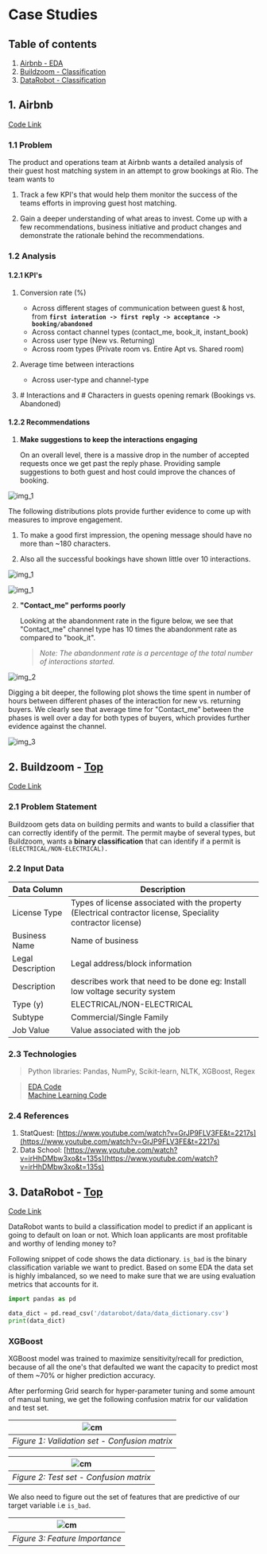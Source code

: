 # Case Studies

## **Table of contents** <a name="top"></a>
1. [Airbnb - EDA](#airbnb)
2. [Buildzoom - Classification](#buildzoom)
3. [DataRobot - Classification](#datarobot)

## 1. Airbnb <a name="airbnb"></a>
[Code Link](https://github.com/NikhilSawal/data_science_case_studies/tree/master/airbnb/plots)

### 1.1 Problem
The product and operations team at Airbnb wants a detailed analysis of their guest host matching system in an attempt to grow bookings at Rio. The team wants to
1. Track a few KPI's that would help them monitor the success of the teams efforts in improving guest host matching.

2. Gain a deeper understanding of what areas to invest. Come up with a few recommendations, business initiative and product changes and demonstrate the rationale behind the recommendations.

### 1.2 Analysis

#### 1.2.1 KPI's

1. Conversion rate (%)

   * Across different stages of communication between guest & host, from **`first interation -> first reply -> acceptance -> booking/abandoned`**
   * Across contact channel types (contact_me, book_it, instant_book)
   * Across user type (New vs. Returning)
   * Across room types (Private room vs. Entire Apt vs. Shared room)


2. Average time between interactions

    * Across user-type and channel-type


3. \# Interactions and # Characters in guests opening remark (Bookings vs. Abandoned)

#### 1.2.2 Recommendations

1. **Make suggestions to keep the interactions engaging**

    On an overall level, there is a massive drop in the number of accepted requests once we get past the reply phase. Providing sample suggestions to both guest and host could improve the chances of booking.

![img_1](plots/airbnb/conversion_over_time.png)

The following distributions plots provide further evidence to come up with measures to improve engagement.
1. To make a good first impression, the opening message should have no more than ~180 characters.

2. Also all the successful bookings have shown little over 10 interactions.

![img_1](plots/airbnb/first_inter_length_dist.png)

![img_1](plots/airbnb/count_interaction_dist.png)

2. **"Contact_me" performs poorly**

    Looking at the abandonment rate in the figure below, we see that "Contact_me" channel type has 10 times the abandonment rate as compared to "book_it".

    >*Note: The abandonment rate is a percentage of the total number of interactions started.*


![img_2](plots/airbnb/contact_channel_aban_conv_rate.png)


Digging a bit deeper, the following plot shows the time spent in number of hours between different phases of the interaction for new vs. returning buyers. We clearly see that average time for "Contact_me" between the phases is well over a day for both types of buyers, which provides further evidence against the channel.


![img_3](plots/airbnb/time_spent_contact_me.png)  

## 2. Buildzoom  <a name="buildzoom"></a> - [Top](#top)
[Code Link](https://github.com/NikhilSawal/data_science_case_studies/tree/master/buildzoom)



### 2.1 Problem Statement

Buildzoom gets data on building permits and wants to build a classifier that can correctly identify of the permit. The permit maybe of several types, but Buildzoom, wants a **binary classification** that can identify if a permit is ```(ELECTRICAL/NON-ELECTRICAL).```

### 2.2 Input Data
| Data Column | Description |
| ----------- | ----------- |
| License Type | Types of license associated with the property (Electrical contractor license, Speciality contractor license) |
| Business Name | Name of business |
| Legal Description | Legal address/block information |
| Description | describes work that need to be done eg: Install low voltage security system |
| Type (y) | ELECTRICAL/NON-ELECTRICAL |
| Subtype | Commercial/Single Family |
| Job Value | Value associated with the job |

### 2.3 Technologies
> Python libraries: Pandas, NumPy, Scikit-learn, NLTK, XGBoost, Regex

> [EDA Code](https://github.com/NikhilSawal/data_science_case_studies/tree/master/buildzoom)  
> [Machine Learning Code](https://github.com/NikhilSawal/data_science_case_studies/blob/master/buildzoom/solution.ipynb)

### 2.4 References
1. StatQuest: [https://www.youtube.com/watch?v=GrJP9FLV3FE&t=2217s](https://www.youtube.com/watch?v=GrJP9FLV3FE&t=2217s)
2. Data School: [https://www.youtube.com/watch?v=irHhDMbw3xo&t=135s](https://www.youtube.com/watch?v=irHhDMbw3xo&t=135s)


## 3. DataRobot  <a name="datarobot"></a> - [Top](#top)

[Code Link](https://github.com/NikhilSawal/data_science_case_studies/tree/master/datarobot)

DataRobot wants to build a classification model to predict if an applicant is going to default on loan or not. Which loan applicants are most profitable and worthy of lending money to?

Following snippet of code shows the data dictionary. `is_bad` is the binary classification variable we want to predict. Based on some EDA the data set is highly imbalanced, so we need to make sure that we are using evaluation metrics that accounts for it.

```python
import pandas as pd

data_dict = pd.read_csv('/datarobot/data/data_dictionary.csv')
print(data_dict)
```

### XGBoost

XGBoost model was trained to maximize sensitivity/recall for prediction, because of all the one's that defaulted we want the capacity to predict most of them ~70% or higher prediction accuracy.

After performing Grid search for hyper-parameter tuning and some amount of manual tuning, we get the following confusion matrix for our validation and test set.

| ![cm](datarobot/plots/validation_set_cm.png) |
|:--:|
| *Figure 1: Validation set - Confusion matrix* |

| ![cm](datarobot/plots/test_set_cm.png) |
|:--:|
| *Figure 2: Test set - Confusion matrix* |

We also need to figure out the set of features that are predictive of our target variable i.e `is_bad`.

| ![cm](datarobot/plots/feature_imp.png) |
|:--:|
| *Figure 3: Feature Importance* |
